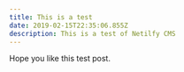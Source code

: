 ```yaml
---
title: This is a test
date: 2019-02-15T22:35:06.855Z
description: This is a test of Netilfy CMS
---
```

Hope you like this test post.
